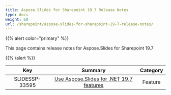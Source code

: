 ```yaml
---
title: Aspose.Slides for Sharepoint 19.7 Release Notes
type: docs
weight: 60
url: /sharepoint/aspose-slides-for-sharepoint-19-7-release-notes/
---
```


{{% alert color="primary" %}} 

This page contains release notes for Aspose.Slides for Sharepoint 19.7

{{% /alert %}} 

|**Key** |**Summary** |**Category** |
| :-: | :-: | :-: |
|SLIDESSP-33595|[Use Aspose.Slides for .NET 19.7 features](https://docs.aspose.com/display/slidesnet/Aspose.Slides+for+.NET+19.7+Release+Notes)|Feature|

